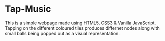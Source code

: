 # Tap-Music

This is a simple webpage made using HTML5, CSS3 & Vanilla JavaScript.
Tapping on the different coloured tiles produces differnet nodes along with small balls being popped out as a visual representation.
